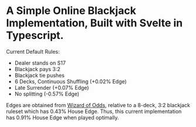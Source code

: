 # A Simple Online Blackjack Implementation, Built with Svelte in Typescript.

Current Default Rules:
- Dealer stands on S17
- Blackjack pays 3:2
- Blackjack tie pushes
- 6 Decks, Continuous Shuffling (+0.02% Edge)
- Late Surrender (+0.07% Edge)
- No splitting (-0.57% Edge)

Edges are obtained from [Wizard of Odds](https://wizardofodds.com/games/blackjack/rule-variations/), relative to a 8-deck, 3:2 blackjack ruleset which has 0.43% House Edge. Thus, this current implementation has 0.91% House Edge when played optimally.
